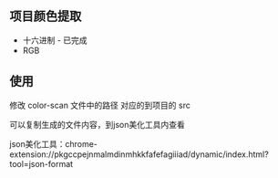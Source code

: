 ## 项目颜色提取
+ 十六进制 - 已完成
+ RGB 
## 使用
修改 color-scan 文件中的路径 对应的到项目的 src

可以复制生成的文件内容，到json美化工具内查看

json美化工具：chrome-extension://pkgccpejnmalmdinmhkkfafefagiiiad/dynamic/index.html?tool=json-format